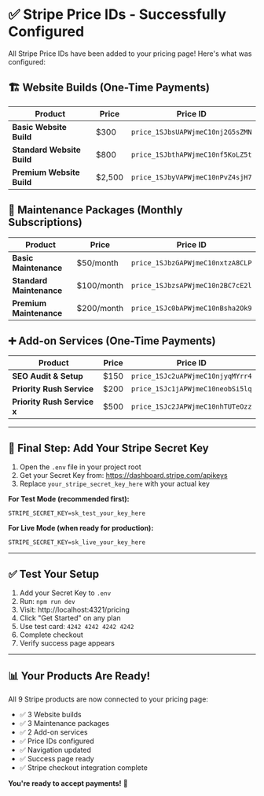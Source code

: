 # ✅ Stripe Price IDs - Successfully Configured

All Stripe Price IDs have been added to your pricing page! Here's what was configured:

## 🏗️ Website Builds (One-Time Payments)

| Product | Price | Price ID |
|---------|-------|----------|
| **Basic Website Build** | $300 | `price_1SJbsUAPWjmeC10nj2G5sZMN` |
| **Standard Website Build** | $800 | `price_1SJbthAPWjmeC10nf5KoLZ5t` |
| **Premium Website Build** | $2,500 | `price_1SJbyVAPWjmeC10nPvZ4sjH7` |

## 🔧 Maintenance Packages (Monthly Subscriptions)

| Product | Price | Price ID |
|---------|-------|----------|
| **Basic Maintenance** | $50/month | `price_1SJbzGAPWjmeC10nxtzA8CLP` |
| **Standard Maintenance** | $100/month | `price_1SJbzsAPWjmeC10n2BC7cE2l` |
| **Premium Maintenance** | $200/month | `price_1SJc0bAPWjmeC10nBsha2Ok9` |

## ➕ Add-on Services (One-Time Payments)

| Product | Price | Price ID |
|---------|-------|----------|
| **SEO Audit & Setup** | $150 | `price_1SJc2uAPWjmeC10njyqMYrr4` |
| **Priority Rush Service** | $200 | `price_1SJc1jAPWjmeC10neobSi5lq` |
| **Priority Rush Service x** | $500 | `price_1SJc2JAPWjmeC10nhTUTeOzz` |

---

## 🚀 Final Step: Add Your Stripe Secret Key

1. Open the `.env` file in your project root
2. Get your Secret Key from: https://dashboard.stripe.com/apikeys
3. Replace `your_stripe_secret_key_here` with your actual key

**For Test Mode (recommended first):**
```
STRIPE_SECRET_KEY=sk_test_your_key_here
```

**For Live Mode (when ready for production):**
```
STRIPE_SECRET_KEY=sk_live_your_key_here
```

---

## ✅ Test Your Setup

1. Add your Secret Key to `.env`
2. Run: `npm run dev`
3. Visit: http://localhost:4321/pricing
4. Click "Get Started" on any plan
5. Use test card: `4242 4242 4242 4242`
6. Complete checkout
7. Verify success page appears

---

## 📊 Your Products Are Ready!

All 9 Stripe products are now connected to your pricing page:
- ✅ 3 Website builds
- ✅ 3 Maintenance packages
- ✅ 2 Add-on services
- ✅ Price IDs configured
- ✅ Navigation updated
- ✅ Success page ready
- ✅ Stripe checkout integration complete

**You're ready to accept payments!** 🎉

